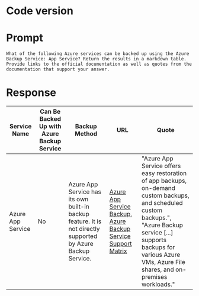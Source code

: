 # Code version

# Prompt
```What of the following Azure services can be backed up using the Azure Backup Service: App Service? Return the results in a markdown table. Provide links to the official documentation as well as quotes from the documentation that support your answer.```


# Response

| Service Name | Can Be Backed Up with Azure Backup Service | Backup Method | URL | Quote |
| --- | --- | --- | --- | --- |
| Azure App Service | No | Azure App Service has its own built-in backup feature. It is not directly supported by Azure Backup Service. | [Azure App Service Backup](https://learn.microsoft.com/en-us/azure/app-service/manage-backup), [Azure Backup Service Support Matrix](https://learn.microsoft.com/en-us/azure/backup/backup-support-matrix) | "Azure App Service offers easy restoration of app backups, on-demand custom backups, and scheduled custom backups.", "Azure Backup service [...] supports backups for various Azure VMs, Azure File shares, and on-premises workloads." |